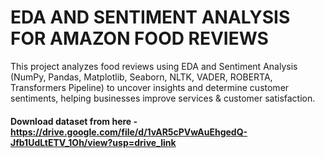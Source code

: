 # EDA AND SENTIMENT ANALYSIS FOR AMAZON FOOD REVIEWS
This project analyzes food reviews using EDA and Sentiment Analysis (NumPy, Pandas, Matplotlib, Seaborn, NLTK, VADER, ROBERTA, Transformers Pipeline) to uncover insights and determine customer sentiments, helping businesses improve services & customer satisfaction.
#### Download dataset from here - https://drive.google.com/file/d/1vAR5cPVwAuEhgedQ-Jfb1UdLtETV_1Oh/view?usp=drive_link
